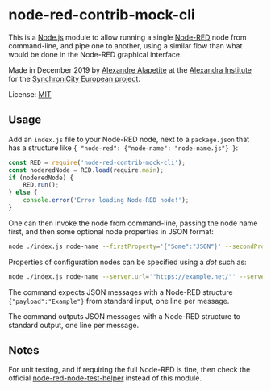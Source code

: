 # node-red-contrib-mock-cli

This is a [Node.js](https://nodejs.org) module to allow running a single [Node-RED](https://nodered.org) node from command-line, and pipe one to another, using a similar flow than what would be done in the Node-RED graphical interface.

Made in December 2019 by [Alexandre Alapetite](https://alexandra.dk/alexandre.alapetite) at the [Alexandra Institute](https://alexandra.dk) for the [SynchroniCity European project](https://synchronicity-iot.eu).

License: [MIT](LICENSE.md)

## Usage

Add an `index.js` file to your Node-RED node, next to a `package.json` that has a structure like `{ "node-red": {"node-name": "node-name.js"} }`:

```js
const RED = require('node-red-contrib-mock-cli');
const noderedNode = RED.load(require.main);
if (noderedNode) {
	RED.run();
} else {
	console.error('Error loading Node-RED node!');
}
```

One can then invoke the node from command-line, passing the node name first, and then some optional node properties in JSON format:

```sh
node ./index.js node-name --firstProperty='{"Some":"JSON"}' --secondProperty='"Some text"' --thirdProperty='123'
```

Properties of configuration nodes can be specified using a *dot* such as:

```sh
node ./index.js node-name --server.url='"https://example.net/"' --server.username='"Alice"'
```

The command expects JSON messages with a Node-RED structure `{"payload":"Example"}` from standard input, one line per message.

The command outputs JSON messages with a Node-RED structure to standard output, one line per message.

## Notes

For unit testing, and if requiring the full Node-RED is fine, then check the official [node-red-node-test-helper](https://github.com/node-red/node-red-node-test-helper) instead of this module.
